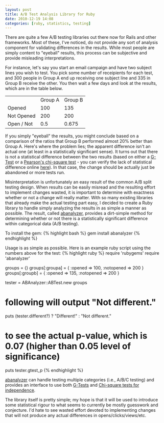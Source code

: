 ```yaml
---
layout: post
title: A/B Test Analysis Library for Ruby
date: 2010-12-19 14:08
categories: [ruby, statistics, testing]
---
```

There are quite a few A/B testing libraries out there now for Rails and other frameworks.  Most of these, I've noticed, do not provide any sort of analysis component for validating differences in the results.  While most people are simply content to "eyeball" results, this process can be subjective and provide misleading interpretations.  

For instance, let's say you start an email campaign and have two subject lines you wish to test.  You pick some number of receipients for each test, and 300 people in Group A end up receiving one subject line and 335 in Group B receive the other.  You then wait a few days and look at the results, which are in the table below.

<div class="table">
<table>
<tr>
  <td></td>
  <td>Group A</td>
  <td>Group B</td>
</tr>
<tr>
  <td>Opened</td>
  <td>100</td>
  <td>135</td>
</tr>
<tr>
  <td>Not Opened</td>
  <td>200</td>
  <td>200</td>
</tr>
<tr>
  <td>Open / Not</td>
  <td>0.5</td>
  <td>0.675</td>
</tr>
</table>
</div>

If you simply "eyeball" the results, you might conclude based on a comparison of the ratios that Group B performed almost 20% better than Group A.  Here's where the problem lies; the apparent difference isn't an actual one (at least in a statistically significant sense).  It turns out that there is not a statistical difference between the two results (based on either a [G-Test][gtest] or a [Pearson's chi-square test][cstest] - you can verify the lack of statistical difference online [here](http://www.graphpad.com/quickcalcs/contingency1.cfm)).  In that case, the change should be actually just be abandoned or more tests run.

Misinterpretation is unfortunately an easy result of the common A/B split testing design.  When results can be easily misread and the resulting effort to implement changes wasted, it is important to determine with exactness whether or not a change will really matter.  With so many existing libraries that already make the actual testing part easy, I decided to create a Ruby library to handle simply analyzing the results in as simple a manner as possible.  The result, called [abanalyzer][abanalyzer], provides a dirt-simple method for determining whether or not there is a statistically significant difference within categorical data (A/B testing).

To install the gem:
{% highlight bash %}
gem install abanalyzer
{% endhighlight %}

Usage is as simple as possible.  Here is an example ruby script using the numbers above for the test:
{% highlight ruby %}
require 'rubygems'
require 'abanalyzer'

groups = {}
groups[:groupa] = { :opened => 100, :notopened => 200 }
groups[:groupb] = { :opened => 135, :notopened => 200 }

tester = ABAnalyzer::ABTest.new groups
# following will output "Not different."
puts (tester.different?) ? "Different!" : "Not different."

# to see the actual p-value, which is 0.07 (higher than 0.05 level of significance)
puts tester.gtest_p
{% endhighlight %}

[abanalyzer][abanalyzer] can handle testing multiple categories (i.e., A/B/C testing) and provides an interface to use both [G-Tests][gtest] and [Chi-square tests for independence][cstest].

The library itself is pretty simple; my hope is that it will be used to introduce some statistical rigour to what seems to currently be mostly guesswork and conjecture.  I'd hate to see wasted effort devoted to implementing changes that will not produce any actual differences in opens/clicks/views/etc.

[gtest]: http://en.wikipedia.org/wiki/G-test
[cstest]: http://en.wikipedia.org/wiki/Pearson%27s_chi-square_test
[abanalyzer]: https://github.com/livingsocial/abanalyzer